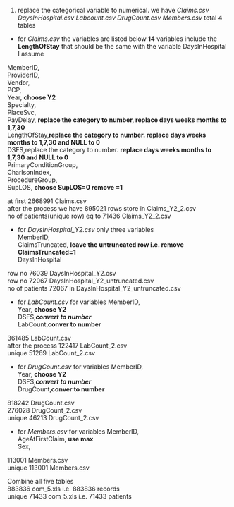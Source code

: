 1. replace the categorical variable to numerical. we have *Claims.csv DaysInHospital.csv Labcount.csv DrugCount.csv Members.csv* total 4 tables
  * for *Claims.csv* the variables are listed below __14__ variables include the __LengthOfStay__
  that should be the same with the variable DaysInHospital I assume     
  
     
  MemberID,    
ProviderID,    
Vendor,   
PCP,   
Year, __choose Y2__   
Specialty,   
PlaceSvc,   
PayDelay, __replace the category to number, replace days weeks months  to 1,7,30__    
LengthOfStay,__replace the category to number. replace days weeks months  to 1,7,30 and NULL to 0__   
DSFS,replace the category to number. __replace days weeks months  to 1,7,30 and NULL to 0__   
PrimaryConditionGroup,   
CharlsonIndex,   
ProcedureGroup,   
SupLOS, __choose SupLOS=0 remove =1__ 



at first 2668991 Claims.csv    
after the process we have 895021 rows store in Claims_Y2_2.csv        
no of patients(unique row) eq to 71436  Claims_Y2_2.csv     
                     
  * for *DaysInHospital_Y2.csv* only three variables    
  MemberID,    
  ClaimsTruncated,  __leave the untruncated row i.e. remove ClaimsTruncated=1__  
 DaysInHospital    



row no 76039 DaysInHospital_Y2.csv    
row no 72067 DaysInHospital_Y2_untruncated.csv   
no of patients 72067 in DaysInHospital_Y2_untruncated.csv   


  * for *LabCount.csv* for variables
  MemberID,    
 Year, __choose Y2__    
 DSFS,___convert to number___    
  LabCount,__conver to number__

361485 LabCount.csv   
after the process 122417 LabCount_2.csv   
unique 51269 LabCount_2.csv   



  * for *DrugCount.csv* for variables
  MemberID,    
 Year, __choose Y2__    
 DSFS,___convert to number___    
 DrugCount,__conver to number__    
 
 818242 DrugCount.csv   
 276028 DrugCount_2.csv   
 unique 46213 DrugCount_2.csv   



  * for *Members.csv* for variables
  MemberID,     
  AgeAtFirstClaim, __use max__    
  Sex,    
 
113001 Members.csv     
unique 113001 Members.csv     




Combine all five tables     
883836 com_5.xls i.e. 883836 records          
unique 71433 com_5.xls i.e. 71433 patients        
